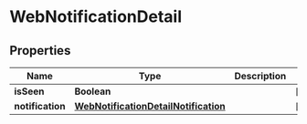 

# WebNotificationDetail


## Properties

| Name | Type | Description | Notes |
|------------ | ------------- | ------------- | -------------|
|**isSeen** | **Boolean** |  |  [optional] |
|**notification** | [**WebNotificationDetailNotification**](WebNotificationDetailNotification.md) |  |  [optional] |



